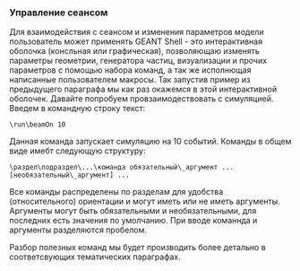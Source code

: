 ### Управление сеансом
Для взаимодействия с сеансом и изменения параметров модели пользователь может применять GEANT Shell - это интерактивная оболочка (консльная или графическая), позволяющаю изменять параметры геометрии, генератора частиц, визуализации и прочих параметров с помощью набора команд, а так же исполнющая написанные пользователем макросы.
Так запустив пример из предыдущего параграфа мы как раз окажемся в этой интерактивной оболочек.
Давайте попробуем провзаимодествовать с симуляцией. Введем в командную строку текст:
```
\run\beamOn 10
```
Данная команда запускает симуляцию  на 10 событий. Команды в общем виде имебт следующую структуру:
```
\раздел\подраздел\...\команда обязательный\_аргумент ... [необязательный\_аргумент] ...
```
Все команды распределены по разделам для удобства (относительного) ориентации и могут иметь или не иметь аргументы. Аргументы могут быть обязательными и необязательными, для последних есть значения по умолчанию. При вводе команнда и аргументы разделяются пробелом.

Разбор полезных команд мы будет производить более детально в соответсвующих тематических параграфах.